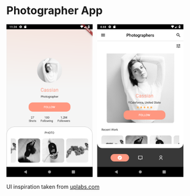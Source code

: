 # Photographer App

<img src="assets/images/screenshots/1.png" height="400em"/> &nbsp; 
<img src="assets/images/screenshots/2.png" height="400em"/> &nbsp; 

UI inspiration taken from [uplabs.com](https://www.uplabs.com/posts/photographer-portfolio-1dbb8116-008e-4d4c-a88c-4640c8b42b18 )
